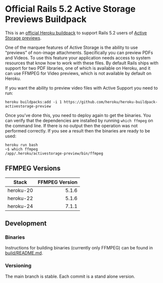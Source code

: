 # Official Rails 5.2 Active Storage Previews Buildpack

This is an [official Heroku buildpack](https://devcenter.heroku.com/articles/language-support-policy#supported-buildpacks) to support Rails 5.2 users of [Active Storage previews](https://devcenter.heroku.com/articles/active-storage-on-heroku).

One of the marquee features of Active Storage is the ability to use “previews” of non-image attachments. Specifically you can preview PDFs and Videos. To use this feature your application needs access to system resources that know how to work with these files. By default Rails ships with support for two PDF libraries, one of which is available on Heroku, and it can use FFMPEG for Video previews, which is not available by default on Heroku.

If you want the ability to preview video files with Active Support you need to run:

```term
heroku buildpacks:add -i 1 https://github.com/heroku/heroku-buildpack-activestorage-preview
```

Once you’ve done this, you need to deploy again to get the binaries. You can verify that the dependencies are installed by running `which ffmpeg` on the command line. If there is no output then the operation was not performed correctly. If you see a result then the binaries are ready to be used:

```
heroku run bash
~$ which ffmpeg
/app/.heroku/activestorage-preview/bin/ffmpeg
```

## FFMPEG Versions

| Stack     | FFMPEG Version |
|-----------|---------------:|
| heroku-20 | 5.1.6 |
| heroku-22 | 5.1.6 |
| heroku-24 | 7.1.1 |

## Development

### Binaries

Instructions for building binaries (currently only FFMPEG) can be found in [build/README.md](build/README.md).

### Versioning

The main branch is stable. Each commit is a stand alone version.
